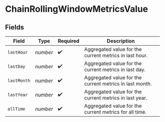# ChainRollingWindowMetricsValue


## Fields

| Field                                                   | Type                                                    | Required                                                | Description                                             |
| ------------------------------------------------------- | ------------------------------------------------------- | ------------------------------------------------------- | ------------------------------------------------------- |
| `lastHour`                                              | *number*                                                | :heavy_check_mark:                                      | Aggregated value for the current metrics in last hour.  |
| `lastDay`                                               | *number*                                                | :heavy_check_mark:                                      | Aggregated value for the current metrics in last day.   |
| `lastMonth`                                             | *number*                                                | :heavy_check_mark:                                      | Aggregated value for the current metrics in last month. |
| `lastYear`                                              | *number*                                                | :heavy_check_mark:                                      | Aggregated value for the current metrics in last year.  |
| `allTime`                                               | *number*                                                | :heavy_check_mark:                                      | Aggregated value for the current metrics for all time.  |